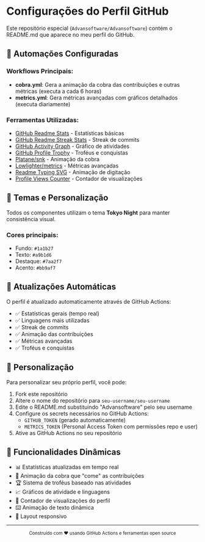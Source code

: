 # Configurações do Perfil GitHub

Este repositório especial (`Advansoftware/Advansoftware`) contém o README.md que aparece no meu perfil do GitHub.

## 🤖 Automações Configuradas

### Workflows Principais:
- **cobra.yml**: Gera a animação da cobra das contribuições e outras métricas (executa a cada 6 horas)
- **metrics.yml**: Gera métricas avançadas com gráficos detalhados (executa diariamente)

### Ferramentas Utilizadas:
- [GitHub Readme Stats](https://github.com/anuraghazra/github-readme-stats) - Estatísticas básicas
- [GitHub Readme Streak Stats](https://github.com/DenverCoder1/github-readme-streak-stats) - Streak de commits
- [GitHub Activity Graph](https://github.com/Ashutosh00710/github-readme-activity-graph) - Gráfico de atividades
- [GitHub Profile Trophy](https://github.com/ryo-ma/github-profile-trophy) - Troféus e conquistas
- [Platane/snk](https://github.com/Platane/snk) - Animação da cobra
- [Lowlighter/metrics](https://github.com/lowlighter/metrics) - Métricas avançadas
- [Readme Typing SVG](https://github.com/DenverCoder1/readme-typing-svg) - Animação de digitação
- [Profile Views Counter](https://github.com/antonkomarev/github-profile-views-counter) - Contador de visualizações

## 🎨 Temas e Personalização

Todos os componentes utilizam o tema **Tokyo Night** para manter consistência visual.

### Cores principais:
- Fundo: `#1a1b27`
- Texto: `#a9b1d6`
- Destaque: `#7aa2f7`
- Acento: `#bb9af7`

## 🔄 Atualizações Automáticas

O perfil é atualizado automaticamente através de GitHub Actions:
- ✅ Estatísticas gerais (tempo real)
- ✅ Linguagens mais utilizadas
- ✅ Streak de commits
- ✅ Animação das contribuições
- ✅ Métricas avançadas
- ✅ Troféus e conquistas

## 📝 Personalização

Para personalizar seu próprio perfil, você pode:

1. Fork este repositório
2. Altere o nome do repositório para `seu-username/seu-username`
3. Edite o README.md substituindo "Advansoftware" pelo seu username
4. Configure os secrets necessários no GitHub Actions:
   - `GITHUB_TOKEN` (gerado automaticamente)
   - `METRICS_TOKEN` (Personal Access Token com permissões repo e user)
5. Ative as GitHub Actions no seu repositório

## 🚀 Funcionalidades Dinâmicas

- 📊 Estatísticas atualizadas em tempo real
- 🐍 Animação da cobra que "come" as contribuições
- 🏆 Sistema de troféus baseado nas atividades
- 📈 Gráficos de atividade e linguagens
- 🌟 Contador de visualizações do perfil
- ⌨️ Animação de texto dinâmica
- 📱 Layout responsivo

---

<div align="center">
  <sub>Construído com ❤️ usando GitHub Actions e ferramentas open source</sub>
</div>